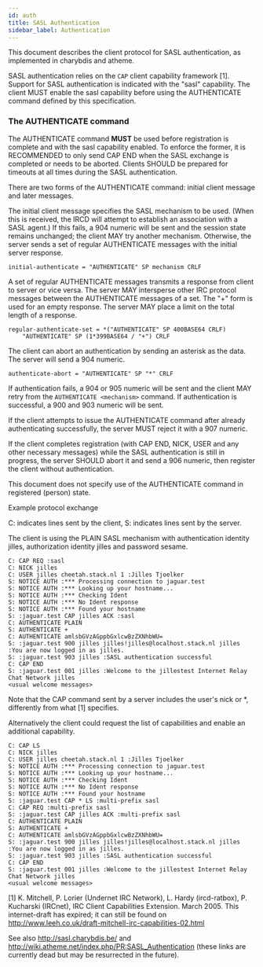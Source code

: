 ```yaml
---
id: auth
title: SASL Authentication
sidebar_label: Authentication
---
```


This document describes the client protocol for SASL authentication, as
implemented in charybdis and atheme.

SASL authentication relies on the `CAP` client capability framework [1].
Support for SASL authentication is indicated with the "sasl" capability.
The client MUST enable the sasl capability before using the AUTHENTICATE
command defined by this specification.

### The AUTHENTICATE command

The AUTHENTICATE command **MUST** be used before registration is complete and
with the sasl capability enabled. To enforce the former, it is RECOMMENDED
to only send CAP END when the SASL exchange is completed or needs to be
aborted. Clients SHOULD be prepared for timeouts at all times during the SASL
authentication.

There are two forms of the AUTHENTICATE command: initial client message and
later messages.

The initial client message specifies the SASL mechanism to be used. (When this
is received, the IRCD will attempt to establish an association with a SASL
agent.) If this fails, a 904 numeric will be sent and the session state remains
unchanged; the client MAY try another mechanism. Otherwise, the server sends
a set of regular AUTHENTICATE messages with the initial server response.

`initial-authenticate = "AUTHENTICATE" SP mechanism CRLF`

A set of regular AUTHENTICATE messages transmits a response from client to
server or vice versa. The server MAY intersperse other IRC protocol messages
between the AUTHENTICATE messages of a set. The "+" form is used for an empty
response. The server MAY place a limit on the total length of a response.

```
regular-authenticate-set = *("AUTHENTICATE" SP 400BASE64 CRLF)
	"AUTHENTICATE" SP (1*399BASE64 / "+") CRLF
```

The client can abort an authentication by sending an asterisk as the data.
The server will send a 904 numeric.

`authenticate-abort = "AUTHENTICATE" SP "*" CRLF`

If authentication fails, a 904 or 905 numeric will be sent and the
client MAY retry from the `AUTHENTICATE <mechanism>` command.
If authentication is successful, a 900 and 903 numeric will be sent.

If the client attempts to issue the AUTHENTICATE command after already
authenticating successfully, the server MUST reject it with a 907 numeric.

If the client completes registration (with CAP END, NICK, USER and any other
necessary messages) while the SASL authentication is still in progress, the
server SHOULD abort it and send a 906 numeric, then register the client
without authentication.

This document does not specify use of the AUTHENTICATE command in
registered (person) state.

Example protocol exchange

C: indicates lines sent by the client, S: indicates lines sent by the server.

The client is using the PLAIN SASL mechanism with authentication identity
jilles, authorization identity jilles and password sesame.

```
C: CAP REQ :sasl
C: NICK jilles
C: USER jilles cheetah.stack.nl 1 :Jilles Tjoelker
S: NOTICE AUTH :*** Processing connection to jaguar.test
S: NOTICE AUTH :*** Looking up your hostname...
S: NOTICE AUTH :*** Checking Ident
S: NOTICE AUTH :*** No Ident response
S: NOTICE AUTH :*** Found your hostname
S: :jaguar.test CAP jilles ACK :sasl
C: AUTHENTICATE PLAIN
S: AUTHENTICATE +
C: AUTHENTICATE amlsbGVzAGppbGxlcwBzZXNhbWU=
S: :jaguar.test 900 jilles jilles!jilles@localhost.stack.nl jilles :You are now logged in as jilles.
S: :jaguar.test 903 jilles :SASL authentication successful
C: CAP END
S: :jaguar.test 001 jilles :Welcome to the jillestest Internet Relay Chat Network jilles
<usual welcome messages>
```

Note that the CAP command sent by a server includes the user's nick or \*,
differently from what [1] specifies.

Alternatively the client could request the list of capabilities and enable
an additional capability.

```
C: CAP LS
C: NICK jilles
C: USER jilles cheetah.stack.nl 1 :Jilles Tjoelker
S: NOTICE AUTH :*** Processing connection to jaguar.test
S: NOTICE AUTH :*** Looking up your hostname...
S: NOTICE AUTH :*** Checking Ident
S: NOTICE AUTH :*** No Ident response
S: NOTICE AUTH :*** Found your hostname
S: :jaguar.test CAP * LS :multi-prefix sasl
C: CAP REQ :multi-prefix sasl
S: :jaguar.test CAP jilles ACK :multi-prefix sasl
C: AUTHENTICATE PLAIN
S: AUTHENTICATE +
C: AUTHENTICATE amlsbGVzAGppbGxlcwBzZXNhbWU=
S: :jaguar.test 900 jilles jilles!jilles@localhost.stack.nl jilles :You are now logged in as jilles.
S: :jaguar.test 903 jilles :SASL authentication successful
C: CAP END
S: :jaguar.test 001 jilles :Welcome to the jillestest Internet Relay Chat Network jilles
<usual welcome messages>
```

[1] K. Mitchell, P. Lorier (Undernet IRC Network), L. Hardy (ircd-ratbox), P.
Kucharski (IRCnet), IRC Client Capabilities Extension. March 2005.
This internet-draft has expired; it can still be found on
http://www.leeh.co.uk/draft-mitchell-irc-capabilities-02.html

See also http://sasl.charybdis.be/ and
http://wiki.atheme.net/index.php/PR:SASL_Authentication (these links are
currently dead but may be resurrected in the future).
